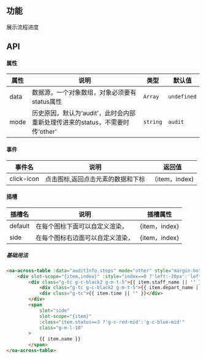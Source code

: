 ## 功能
展示流程进度

## API

#### 属性

属性 | 说明 | 类型 | 默认值
---|---|---|---
data | 数据源，一个对象数组，对象必须要有status属性 | `Array` | `undefined`
mode | 历史原因，默认为‘audit’，此时会内部重新处理传进来的status，不需要时传‘other’ |`string`|`audit`



#### 事件

事件名 | 说明 | 返回值 
---|---|---
click-icon | 点击图标,返回点击元素的数据和下标 | （item，index) 

#### 插槽

插槽名 | 说明 | 插槽属性
---|---|---
default | 在每个图标下面可以自定义渲染， | {item，index}
side  | 在每个图标右边面可以自定义渲染，| {item，index}

##### 基础用法

```html
<oa-across-table :data="auditInfo.steps" mode="other" style="margin-bottom: 65px;">
	<div slot-scope="{item,index}" :style="index==0 ?'left:-20px':'left:-30px'" class="g-m-t-5 g-relative">
		<div class="g-tc g-c-black2 g-m-t-5">{{ item.staff_name || '' }}</div>
			<div class="g-tc g-c-black2 g-m-t-5">{{ item.depart_name || '' }}</div>
			<div class="g-tc">{{ item.time || '' }}</div>
		</div>
		<span 
			slot="side" 
			slot-scope="{item}"
			:class="item.status==3 ?'g-c-red-mid':'g-c-blue-mid'"
			class="g-m-l-10"
		>
			{{ item.name }}
		</span>
</oa-across-table>
			
```

